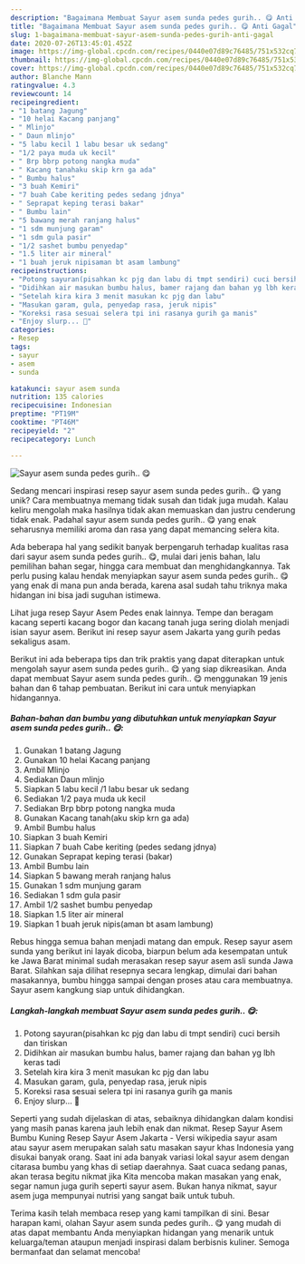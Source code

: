 ```yaml
---
description: "Bagaimana Membuat Sayur asem sunda pedes gurih.. 😋 Anti Gagal"
title: "Bagaimana Membuat Sayur asem sunda pedes gurih.. 😋 Anti Gagal"
slug: 1-bagaimana-membuat-sayur-asem-sunda-pedes-gurih-anti-gagal
date: 2020-07-26T13:45:01.452Z
image: https://img-global.cpcdn.com/recipes/0440e07d89c76485/751x532cq70/sayur-asem-sunda-pedes-gurih-😋-foto-resep-utama.jpg
thumbnail: https://img-global.cpcdn.com/recipes/0440e07d89c76485/751x532cq70/sayur-asem-sunda-pedes-gurih-😋-foto-resep-utama.jpg
cover: https://img-global.cpcdn.com/recipes/0440e07d89c76485/751x532cq70/sayur-asem-sunda-pedes-gurih-😋-foto-resep-utama.jpg
author: Blanche Mann
ratingvalue: 4.3
reviewcount: 14
recipeingredient:
- "1 batang Jagung"
- "10 helai Kacang panjang"
- " Mlinjo"
- " Daun mlinjo"
- "5 labu kecil 1 labu besar uk sedang"
- "1/2 paya muda uk kecil"
- " Brp bbrp potong nangka muda"
- " Kacang tanahaku skip krn ga ada"
- " Bumbu halus"
- "3 buah Kemiri"
- "7 buah Cabe keriting pedes sedang jdnya"
- " Seprapat keping terasi bakar"
- " Bumbu lain"
- "5 bawang merah ranjang halus"
- "1 sdm munjung garam"
- "1 sdm gula pasir"
- "1/2 sashet bumbu penyedap"
- "1.5 liter air mineral"
- "1 buah jeruk nipisaman bt asam lambung"
recipeinstructions:
- "Potong sayuran(pisahkan kc pjg dan labu di tmpt sendiri) cuci bersih dan tiriskan"
- "Didihkan air masukan bumbu halus, bamer rajang dan bahan yg lbh keras tadi"
- "Setelah kira kira 3 menit masukan kc pjg dan labu"
- "Masukan garam, gula, penyedap rasa, jeruk nipis"
- "Koreksi rasa sesuai selera tpi ini rasanya gurih ga manis"
- "Enjoy slurp... 💯"
categories:
- Resep
tags:
- sayur
- asem
- sunda

katakunci: sayur asem sunda 
nutrition: 135 calories
recipecuisine: Indonesian
preptime: "PT19M"
cooktime: "PT46M"
recipeyield: "2"
recipecategory: Lunch

---
```



![Sayur asem sunda pedes gurih.. 😋](https://img-global.cpcdn.com/recipes/0440e07d89c76485/751x532cq70/sayur-asem-sunda-pedes-gurih-😋-foto-resep-utama.jpg)

Sedang mencari inspirasi resep sayur asem sunda pedes gurih.. 😋 yang unik? Cara membuatnya memang tidak susah dan tidak juga mudah. Kalau keliru mengolah maka hasilnya tidak akan memuaskan dan justru cenderung tidak enak. Padahal sayur asem sunda pedes gurih.. 😋 yang enak seharusnya memiliki aroma dan rasa yang dapat memancing selera kita.

Ada beberapa hal yang sedikit banyak berpengaruh terhadap kualitas rasa dari sayur asem sunda pedes gurih.. 😋, mulai dari jenis bahan, lalu pemilihan bahan segar, hingga cara membuat dan menghidangkannya. Tak perlu pusing kalau hendak menyiapkan sayur asem sunda pedes gurih.. 😋 yang enak di mana pun anda berada, karena asal sudah tahu triknya maka hidangan ini bisa jadi suguhan istimewa.

Lihat juga resep Sayur Asem Pedes enak lainnya. Tempe dan beragam kacang seperti kacang bogor dan kacang tanah juga sering diolah menjadi isian sayur asem. Berikut ini resep sayur asem Jakarta yang gurih pedas sekaligus asam.


Berikut ini ada beberapa tips dan trik praktis yang dapat diterapkan untuk mengolah sayur asem sunda pedes gurih.. 😋 yang siap dikreasikan. Anda dapat membuat Sayur asem sunda pedes gurih.. 😋 menggunakan 19 jenis bahan dan 6 tahap pembuatan. Berikut ini cara untuk menyiapkan hidangannya.

<!--inarticleads1-->

##### Bahan-bahan dan bumbu yang dibutuhkan untuk menyiapkan Sayur asem sunda pedes gurih.. 😋:

1. Gunakan 1 batang Jagung
1. Gunakan 10 helai Kacang panjang
1. Ambil  Mlinjo
1. Sediakan  Daun mlinjo
1. Siapkan 5 labu kecil /1 labu besar uk sedang
1. Sediakan 1/2 paya muda uk kecil
1. Sediakan  Brp bbrp potong nangka muda
1. Gunakan  Kacang tanah(aku skip krn ga ada)
1. Ambil  Bumbu halus
1. Siapkan 3 buah Kemiri
1. Siapkan 7 buah Cabe keriting (pedes sedang jdnya)
1. Gunakan  Seprapat keping terasi (bakar)
1. Ambil  Bumbu lain
1. Siapkan 5 bawang merah ranjang halus
1. Gunakan 1 sdm munjung garam
1. Sediakan 1 sdm gula pasir
1. Ambil 1/2 sashet bumbu penyedap
1. Siapkan 1.5 liter air mineral
1. Siapkan 1 buah jeruk nipis(aman bt asam lambung)


Rebus hingga semua bahan menjadi matang dan empuk. Resep sayur asem sunda yang berikut ini layak dicoba, biarpun belum ada kesempatan untuk ke Jawa Barat minimal sudah merasakan resep sayur asem asli sunda Jawa Barat. Silahkan saja dilihat resepnya secara lengkap, dimulai dari bahan masakannya, bumbu hingga sampai dengan proses atau cara membuatnya. Sayur asem kangkung siap untuk dihidangkan. 

<!--inarticleads2-->

##### Langkah-langkah membuat Sayur asem sunda pedes gurih.. 😋:

1. Potong sayuran(pisahkan kc pjg dan labu di tmpt sendiri) cuci bersih dan tiriskan
1. Didihkan air masukan bumbu halus, bamer rajang dan bahan yg lbh keras tadi
1. Setelah kira kira 3 menit masukan kc pjg dan labu
1. Masukan garam, gula, penyedap rasa, jeruk nipis
1. Koreksi rasa sesuai selera tpi ini rasanya gurih ga manis
1. Enjoy slurp... 💯


Seperti yang sudah dijelaskan di atas, sebaiknya dihidangkan dalam kondisi yang masih panas karena jauh lebih enak dan nikmat. Resep Sayur Asem Bumbu Kuning Resep Sayur Asem Jakarta - Versi wikipedia sayur asam atau sayur asem merupakan salah satu masakan sayur khas Indonesia yang disukai banyak orang. Saat ini ada banyak variasi lokal sayur asem dengan citarasa bumbu yang khas di setiap daerahnya. Saat cuaca sedang panas, akan terasa begitu nikmat jika Kita mencoba makan masakan yang enak, segar namun juga gurih seperti sayur asem. Bukan hanya nikmat, sayur asem juga mempunyai nutrisi yang sangat baik untuk tubuh. 

Terima kasih telah membaca resep yang kami tampilkan di sini. Besar harapan kami, olahan Sayur asem sunda pedes gurih.. 😋 yang mudah di atas dapat membantu Anda menyiapkan hidangan yang menarik untuk keluarga/teman ataupun menjadi inspirasi dalam berbisnis kuliner. Semoga bermanfaat dan selamat mencoba!

